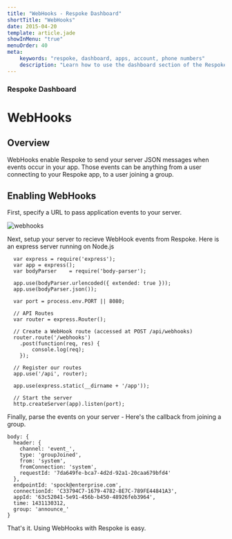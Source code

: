 ```yaml
---
title: "WebHooks - Respoke Dashboard"
shortTitle: "WebHooks"
date: 2015-04-20
template: article.jade
showInMenu: "true"
menuOrder: 40
meta:
    keywords: "respoke, dashboard, apps, account, phone numbers"
    description: "Learn how to use the dashboard section of the Respoke Dashboard."
---
```


### Respoke Dashboard
# WebHooks

## Overview

WebHooks enable Respoke to send your server JSON messages when events occur in your app. Those events can be anything
from a user connecting to your Respoke app, to a user joining a group.

## Enabling WebHooks

First, specify a URL to pass application events to your server.

![webhooks](../images/webhooks.png)

Next, setup your server to recieve WebHook events from Respoke. Here is an express server running on Node.js

      var express = require('express');
      var app = express();
      var bodyParser	= require('body-parser');

      app.use(bodyParser.urlencoded({ extended: true }));
      app.use(bodyParser.json());

      var port = process.env.PORT || 8080;

      // API Routes
      var router = express.Router();

      // Create a WebHook route (accessed at POST /api/webhooks)
      router.route('/webhooks')
      	.post(function(req, res) {
      	    console.log(req);
      	});

      // Register our routes
      app.use('/api', router);

      app.use(express.static(__dirname + '/app'));

      // Start the server
      http.createServer(app).listen(port);




Finally, parse the events on your server - Here's the callback from joining a group.

```
body: {
  header: {
    channel: 'event_',
    type: 'groupJoined',
    from: 'system',
    fromConnection: 'system',
    requestId: '7da649fe-bca7-4d2d-92a1-20caa679bfd4'
  },
  endpointId: 'spock@enterprise.com',
  connectionId: 'C33794C7-1679-4782-8E7C-789FE44841A3',
  appId: '63c52041-5e91-456b-b450-48926feb3964',
  time: 1431130312,
  group: 'announce_'
}
```

That's it. Using WebHooks with Respoke is easy.

